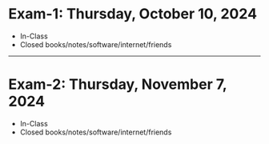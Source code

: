 # Exam-1: Thursday, October 10, 2024

* In-Class
* Closed books/notes/software/internet/friends

----------

# Exam-2: Thursday, November 7, 2024

* In-Class
* Closed books/notes/software/internet/friends